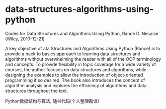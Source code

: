 data-structures-algorithms-using-python
=======================================

Codes for Data Structures and Algorithms Using Python, Rance D. Necaise (Wiley, 2010-12-21) 

A key objective of ata Structures and Algorithms Using Python (Rance) is to provide a back to basics approach 
to learning data structures and algorithms without overwhelming the reader with all of the OOP terminology and 
concepts. To provide flexibility in topic coverage for a wide variety of courses, the author focuses on data 
structures and algorithms, while designing the examples to allow the introduction of object-oriented programming 
if so desired. The book also introduces the concept of algorithm analysis and explores the efficiency of algorithms 
and data structures throughout the text.

Python数据结构与算法, 随书代码(个人整理勘误）
